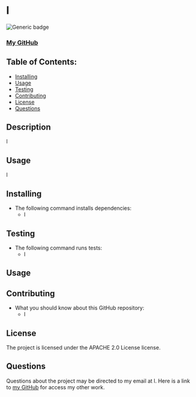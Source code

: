  
# l
![Generic badge](https://img.shields.io/badge/License-APACHE-purple.svg)

### [My GitHub](https://github.com/l)

## Table of Contents:

* [Installing](#installing)
* [Usage](#usage)
* [Testing](#testing)
* [Contributing](#contributing)
* [License](#license)
* [Questions](#questions)

## Description
l
## Usage
l
## 
## Installing 
* The following command installs dependencies:
  * l
## Testing
* The following command runs tests:
  * l

## Usage

## Contributing
* What you should know about this GitHub repository:
  * l
## License
The project is licensed under the APACHE 2.0 License license.
## Questions
Questions about the project may be directed to my email at l.
Here is a link to [my GitHub](https://github.com/l) 
for access my other work.

